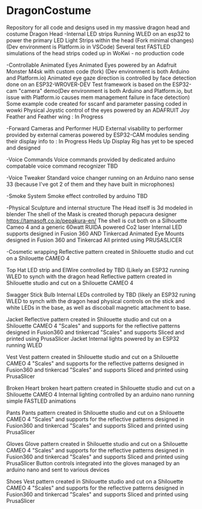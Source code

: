 # DragonCostume 
Repository for all code and designs used in my massive dragon head and costume
Dragon Head 
  -Internal LED strips
    Running WLED on an esp32 to power the primary LED Light Strips within the head (Fork minimal changes) (Dev environment is Platform.io in VSCode)
    Several test FASTLED simulations of the head strips coded up in WoKwi - no production code

  -Controllable Animated Eyes
    Animated Eyes powered by an Adafruit Monster M4sk with custom code (fork) (Dev environment is both Arduino and Platform.io)
    Animated eye gaze direction is controlled by face detection done on an ESP32-WROVER-DEV Test framework is based on the ESP32-cam "camera" demo(Dev environment is both Arduino and Platform.io, but issue with Platform.io causes mem management failure in face detection)
    Some example code created for sscanf and parameter passing coded in wowki
    Physical Joystic control of the eyes powered by an ADAFRUIT Joy Feather and Feather wing : In Progress

  -Forward Cameras and Performer HUD
    External visability to performer provided by external cameras powered by ESP32-CAM modules sending their display info to : In Progress
    Heds Up Display Rig has yet to be speced and designed
    
  -Voice Commands
    Voice commands provided by dedicated arduino compatable voice command recognizer TBD
  
  -Voice Tweaker
    Standard voice changer running on an Arduino nano sense 33 (because I've got 2 of them and they have built in microphones)
    
  -Smoke System
    Smoke effect controlled by arduino TBD

  -Physical Sculpture and internal structure
    The Head itself is 3d modeled in blender
    The shell of the Mask is created thorugh pepacura designer https://tamasoft.co.jp/pepakura-en/
    The shell is cut both on a Silhouette Cameo 4 and a generic 60watt RUIDA powered Co2 laser
    Internal LED supports designed in Fusion 360 AND Tinkercad
    Animated Eye Mounts designed in Fusion 360 and Tinkercad
    All printed using PRUSASLICER
    
  -Cosmetic wrapping
    Reflective pattern created in Shilouette studio and cut on a Shilouette CAMEO 4
    
Top Hat
    LED strip and ElWire controlled by TBD (Likely an ESP32 running WLED to synch with the dragon head
    Reflective pattern created in Shilouette studio and cut on a Shilouette CAMEO 4
    
Swagger Stick
    Bulb Internal LEDs controlled by TBD (likely an ESP32 runing WLED to synch with the dragon head
    physical controls on the stick and white LEDs in the base, as well as discoball magnetic attachment to base. 
    
Jacket
    Reflective pattern created in Shilouette studio and cut on a Shilouette CAMEO 4
    "Scales" and supports for the reflective patterns designed in Fusion360 and tinkercad
    "Scales" and supports Sliced and printed using PrusaSlicer
    Jacket Internal lights powered by an ESP32 running WLED
    
Vest
    Vest pattern created in Shilouette studio and cut on a Shilouette CAMEO 4
    "Scales" and supports for the reflective patterns designed in Fusion360 and tinkercad
    "Scales" and supports Sliced and printed using PrusaSlicer
    
Broken Heart
    broken heart pattern created in Shilouette studio and cut on a Shilouette CAMEO 4
    Internal lighting controlled by an arduino nano running simple FASTLED animations
    
Pants
    Pants pattern created in Shilouette studio and cut on a Shilouette CAMEO 4
    "Scales" and supports for the reflective patterns designed in Fusion360 and tinkercad
    "Scales" and supports Sliced and printed using PrusaSlicer

Gloves
    Glove pattern created in Shilouette studio and cut on a Shilouette CAMEO 4
    "Scales" and supports for the reflective patterns designed in Fusion360 and tinkercad
    "Scales" and supports Sliced and printed using PrusaSlicer
    Button controls integrated into the gloves managed by an arduino nano and sent to various devices

Shoes
    Vest pattern created in Shilouette studio and cut on a Shilouette CAMEO 4
    "Scales" and supports for the reflective patterns designed in Fusion360 and tinkercad
    "Scales" and supports Sliced and printed using PrusaSlicer

 

